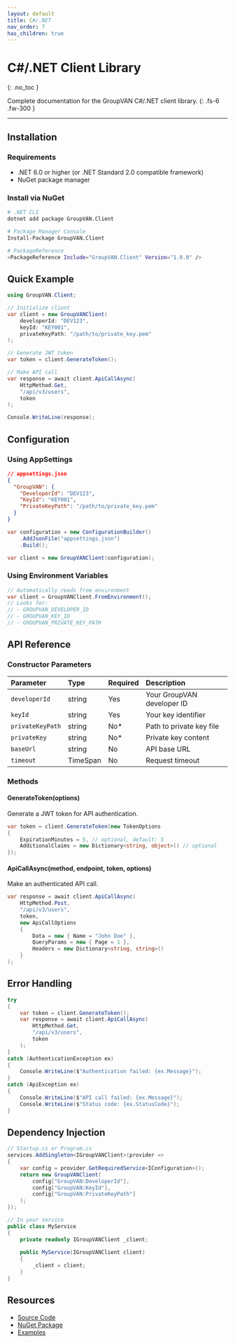 ```yaml
---
layout: default
title: C#/.NET
nav_order: 7
has_children: true
---
```


# C#/.NET Client Library
{: .no_toc }

Complete documentation for the GroupVAN C#/.NET client library.
{: .fs-6 .fw-300 }

---

## Installation

### Requirements
- .NET 6.0 or higher (or .NET Standard 2.0 compatible framework)
- NuGet package manager

### Install via NuGet

```bash
# .NET CLI
dotnet add package GroupVAN.Client

# Package Manager Console
Install-Package GroupVAN.Client

# PackageReference
<PackageReference Include="GroupVAN.Client" Version="1.0.0" />
```

## Quick Example

```csharp
using GroupVAN.Client;

// Initialize client
var client = new GroupVANClient(
    developerId: "DEV123",
    keyId: "KEY001",
    privateKeyPath: "/path/to/private_key.pem"
);

// Generate JWT token
var token = client.GenerateToken();

// Make API call
var response = await client.ApiCallAsync(
    HttpMethod.Get,
    "/api/v3/users",
    token
);

Console.WriteLine(response);
```

## Configuration

### Using AppSettings

```json
// appsettings.json
{
  "GroupVAN": {
    "DeveloperId": "DEV123",
    "KeyId": "KEY001",
    "PrivateKeyPath": "/path/to/private_key.pem"
  }
}
```

```csharp
var configuration = new ConfigurationBuilder()
    .AddJsonFile("appsettings.json")
    .Build();

var client = new GroupVANClient(configuration);
```

### Using Environment Variables

```csharp
// Automatically reads from environment
var client = GroupVANClient.FromEnvironment();
// Looks for:
// - GROUPVAN_DEVELOPER_ID
// - GROUPVAN_KEY_ID
// - GROUPVAN_PRIVATE_KEY_PATH
```

## API Reference

### Constructor Parameters

| Parameter | Type | Required | Description |
|:----------|:-----|:---------|:------------|
| `developerId` | string | Yes | Your GroupVAN developer ID |
| `keyId` | string | Yes | Your key identifier |
| `privateKeyPath` | string | No* | Path to private key file |
| `privateKey` | string | No* | Private key content |
| `baseUrl` | string | No | API base URL |
| `timeout` | TimeSpan | No | Request timeout |

### Methods

#### GenerateToken(options)
Generate a JWT token for API authentication.

```csharp
var token = client.GenerateToken(new TokenOptions
{
    ExpirationMinutes = 5, // optional, default: 5
    AdditionalClaims = new Dictionary<string, object>() // optional
});
```

#### ApiCallAsync(method, endpoint, token, options)
Make an authenticated API call.

```csharp
var response = await client.ApiCallAsync(
    HttpMethod.Post,
    "/api/v3/users",
    token,
    new ApiCallOptions
    {
        Data = new { Name = "John Doe" },
        QueryParams = new { Page = 1 },
        Headers = new Dictionary<string, string>()
    }
);
```

## Error Handling

```csharp
try
{
    var token = client.GenerateToken();
    var response = await client.ApiCallAsync(
        HttpMethod.Get,
        "/api/v3/users",
        token
    );
}
catch (AuthenticationException ex)
{
    Console.WriteLine($"Authentication failed: {ex.Message}");
}
catch (ApiException ex)
{
    Console.WriteLine($"API call failed: {ex.Message}");
    Console.WriteLine($"Status code: {ex.StatusCode}");
}
```

## Dependency Injection

```csharp
// Startup.cs or Program.cs
services.AddSingleton<IGroupVANClient>(provider =>
{
    var config = provider.GetRequiredService<IConfiguration>();
    return new GroupVANClient(
        config["GroupVAN:DeveloperId"],
        config["GroupVAN:KeyId"],
        config["GroupVAN:PrivateKeyPath"]
    );
});

// In your service
public class MyService
{
    private readonly IGroupVANClient _client;
    
    public MyService(IGroupVANClient client)
    {
        _client = client;
    }
}
```

## Resources

- [Source Code](https://github.com/federatedops/groupvan-api-client/tree/main/clients/csharp)
- [NuGet Package](https://www.nuget.org/packages/GroupVAN.Client)
- [Examples](https://github.com/federatedops/groupvan-api-client/tree/main/examples/csharp)